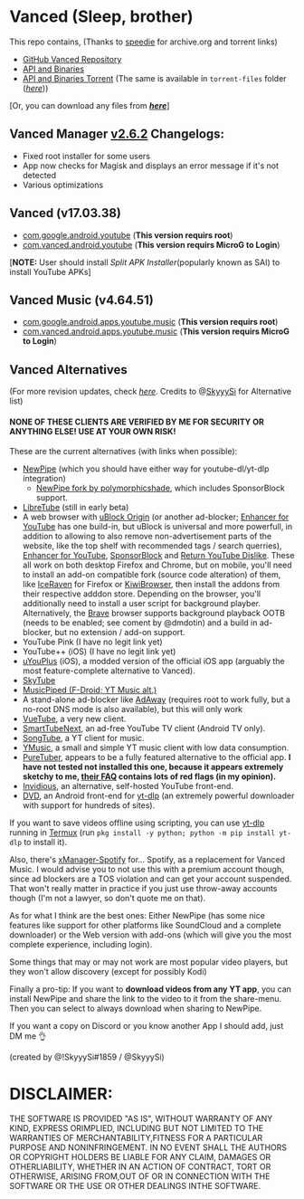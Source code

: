 # Vanced (Sleep, brother)

This repo contains, (Thanks to [speedie](https://twitter.com/spdgmr) for archive.org and torrent links)
- [GitHub Vanced Repository](https://archive.org/details/yt-vanced)
- [API and Binaries](https://archive.org/details/vanced-api)
- [API and Binaries Torrent](https://anonfiles.com/Bcf5aaObx1/Vanced_torrent) (The same is available in `torrent-files` folder ([_here_](https://github.com/pixincreate/Vanced/tree/main/torrent-files)))
  
[Or, you can download any files from [_**here**_](https://archive.org/download/vanced-youtube/)]

## Vanced Manager [v2.6.2](https://github.com/pixincreate/Vanced/releases/download/1.0/vanced-manager-v2.6.2.apk) Changelogs:
- Fixed root installer for some users
- App now checks for Magisk and displays an error message if it's not detected
- Various optimizations

## Vanced (v17.03.38)
- [com.google.android.youtube](https://github.com/pixincreate/Vanced/releases/download/1.0/YouTube_com.google.android.youtube_17.03.38.apks) (**This version requirs root**)
- [com.vanced.android.youtube](https://github.com/pixincreate/Vanced/releases/download/1.0/com.vanced.android.youtube_17.03.38-1527248320_2arch_72lang_b5e983d50a4af4ba9cf9dbe09b368bad_apkmirror.com.apkm) (**This version requirs MicroG to Login**)

[**NOTE:** User should install _Split APK Installer_(popularly known as SAI) to install YouTube APKs]

## Vanced Music (v4.64.51)
- [com.google.android.apps.youtube.music](https://github.com/pixincreate/Vanced/releases/download/1.0/com.google.android.apps.youtube.music-v4.64.51.apk) (**This version requirs root**)
- [com.vanced.android.apps.youtube.music](https://github.com/pixincreate/Vanced/releases/download/1.0/com.vanced.android.apps.youtube.music-v4.64.51.apk) (**This version requirs MicroG to Login**)

## Vanced Alternatives
(For more revision updates, check [_here_](https://gist.github.com/SkyyySi/1b621c7c20ae7e0865a8ac428156c1cf#file-youtube-vanced-alternatives-md). Credits to @[SkyyySi](https://github.com/SkyyySi) for Alternative list)
#### NONE OF THESE CLIENTS ARE VERIFIED BY ME FOR SECURITY OR ANYTHING ELSE! USE AT YOUR OWN RISK!

These are the current alternatives (with links when possible):
- [NewPipe](https://github.com/TeamNewPipe/NewPipe/releases) (which you should have either way for youtube-dl/yt-dlp integration)
  - [NewPipe fork by polymorphicshade](https://github.com/polymorphicshade/NewPipe), which includes SponsorBlock support.
- [LibreTube](https://github.com/libre-tube/LibreTube/releases) (still in early beta)
- A web browser with [uBlock Origin](https://github.com/gorhill/uBlock) (or another ad-blocker; [Enhancer for YouTube](https://www.mrfdev.com/enhancer-for-youtube) has one build-in, but uBlock is universal and more powerfull, in addition to allowing to also remove non-advertisement parts of the website, like the top shelf with recommended tags / search querries), [Enhancer for YouTube](https://www.mrfdev.com/enhancer-for-youtube), [SponsorBlock](https://github.com/ajayyy/SponsorBlock) and [Return YouTube Dislike](https://www.returnyoutubedislike.com/). These all work on both desktop Firefox and Chrome, but on mobile, you'll need to install an add-on compatible fork (source code alteration) of them, like [IceRaven](https://github.com/fork-maintainers/iceraven-browser) for Firefox or [KiwiBrowser](https://kiwibrowser.com/), then install the addons from their respective adddon store. Depending on the browser, you'll additionally need to install a user script for background playber. Alternatively, the [Brave](https://brave.com/) browser supports background playback OOTB (needs to be enabled; see coment by @dmdotin) and a build in ad-blocker, but no extension / add-on support.
- YouTube Pink (I have no legit link yet)
- YouTube++ (iOS) (I have no legit link yet)
- [uYouPlus](https://github.com/qnblackcat/uYouPlus) (iOS), a modded version of the official iOS app (arguably the most feature-complete alternative to Vanced).
- [SkyTube](https://github.com/SkyTubeTeam/SkyTube/releases)
- [MusicPiped (F-Droid; YT Music alt.)](https://github.com/deep-gaurav/MusicPiped/releases)
- A stand-alone ad-blocker like [AdAway](https://github.com/AdAway/AdAway/releases) (requires root to work fully, but a no-root DNS mode is also available), but this will only work
- [VueTube](https://github.com/Frontesque/VueTube), a very new client.
- [SmartTubeNext](https://github.com/yuliskov/SmartTubeNext), an ad-free YouTube TV client (Android TV only).
- [SongTube](https://github.com/SongTube/SongTube-App), a YT client for music.
- [YMusic](https://ymusic.io/), a small and simple YT music client with low data consumption.
- [PureTuber](https://www.puretuber.com/), appears to be a fully featured alternative to the official app. **I have not tested not installed this one, because it appears extremely sketchy to me, [their FAQ](https://www.puretuber.com/faq) contains lots of red flags (in my opinion).**
- [Invidious](https://invidious.io/), an alternative, self-hosted YouTube front-end.
- [DVD](https://f-droid.org/de/packages/org.yausername.dvd/), an Android front-end for [yt-dlp](https://github.com/yt-dlp/yt-dlp) (an extremely powerful downloader with support for hundreds of sites).

If you want to save videos offline using scripting, you can use [yt-dlp](https://github.com/yt-dlp/yt-dlp) running in [Termux](https://github.com/termux/termux-app) (run `pkg install -y python; python -m pip install yt-dlp` to install it).

Also, there's [xManager-Spotify](https://github.com/xManager-v2/xManager-Spotify/releases) for... Spotify, as a replacement for Vanced Music. I would advise you to not use this with a premium account though, since ad blockers are a TOS violation and can get your account suspended. That won't really matter in practice if you just use throw-away accounts though (I'm not a lawyer, so don't quote me on that).

As for what I think are the best ones: Either NewPipe (has some nice features like support for other platforms like SoundCloud and a complete downloader) or the Web version with add-ons (which will give you the most complete experience, including login).

Some things that may or may not work are most popular video players, but they won't allow discovery (except for possibly Kodi)

Finally a pro-tip: If you want to **download videos from any YT app**, you can install NewPipe and share the link to the video to it from the share-menu. Then you can select to always download when sharing to NewPipe.

If you want a copy on Discord or you know another App I should add, just DM me 👌

(created by @!SkyyySi#1859 / @SkyyySi)
  
  
  
# DISCLAIMER:
THE SOFTWARE IS PROVIDED "AS IS", WITHOUT WARRANTY OF ANY KIND, EXPRESS ORIMPLIED, INCLUDING BUT NOT LIMITED TO THE WARRANTIES OF MERCHANTABILITY,FITNESS FOR A PARTICULAR PURPOSE AND NONINFRINGEMENT. IN NO EVENT SHALL THE AUTHORS OR COPYRIGHT HOLDERS BE LIABLE FOR ANY CLAIM, DAMAGES OR OTHERLIABILITY, WHETHER IN AN ACTION OF CONTRACT, TORT OR OTHERWISE, ARISING FROM,OUT OF OR IN CONNECTION WITH THE SOFTWARE OR THE USE OR OTHER DEALINGS INTHE SOFTWARE.

